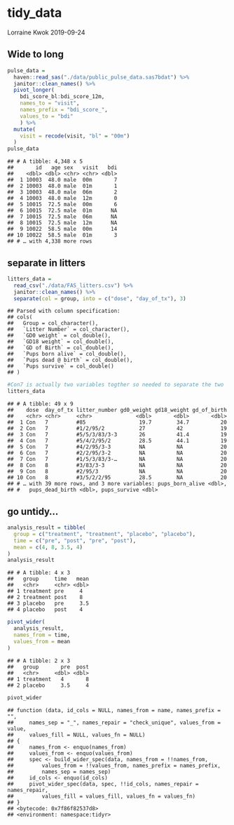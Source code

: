 tidy\_data
================
Lorraine Kwok
2019-09-24

## Wide to long

``` r
pulse_data = 
  haven::read_sas("./data/public_pulse_data.sas7bdat") %>%
  janitor::clean_names() %>%
  pivot_longer(
    bdi_score_bl:bdi_score_12m,
    names_to = "visit", 
    names_prefix = "bdi_score_",
    values_to = "bdi"
    ) %>%
  mutate(
    visit = recode(visit, "bl" = "00m")
  )
pulse_data
```

    ## # A tibble: 4,348 x 5
    ##       id   age sex   visit   bdi
    ##    <dbl> <dbl> <chr> <chr> <dbl>
    ##  1 10003  48.0 male  00m       7
    ##  2 10003  48.0 male  01m       1
    ##  3 10003  48.0 male  06m       2
    ##  4 10003  48.0 male  12m       0
    ##  5 10015  72.5 male  00m       6
    ##  6 10015  72.5 male  01m      NA
    ##  7 10015  72.5 male  06m      NA
    ##  8 10015  72.5 male  12m      NA
    ##  9 10022  58.5 male  00m      14
    ## 10 10022  58.5 male  01m       3
    ## # … with 4,338 more rows

## separate in litters

``` r
litters_data = 
  read_csv("./data/FAS_litters.csv") %>%
  janitor::clean_names() %>%
  separate(col = group, into = c("dose", "day_of_tx"), 3)
```

    ## Parsed with column specification:
    ## cols(
    ##   Group = col_character(),
    ##   `Litter Number` = col_character(),
    ##   `GD0 weight` = col_double(),
    ##   `GD18 weight` = col_double(),
    ##   `GD of Birth` = col_double(),
    ##   `Pups born alive` = col_double(),
    ##   `Pups dead @ birth` = col_double(),
    ##   `Pups survive` = col_double()
    ## )

``` r
#Con7 is actually two variables togther so needed to separate the two
litters_data
```

    ## # A tibble: 49 x 9
    ##    dose  day_of_tx litter_number gd0_weight gd18_weight gd_of_birth
    ##    <chr> <chr>     <chr>              <dbl>       <dbl>       <dbl>
    ##  1 Con   7         #85                 19.7        34.7          20
    ##  2 Con   7         #1/2/95/2           27          42            19
    ##  3 Con   7         #5/5/3/83/3-3       26          41.4          19
    ##  4 Con   7         #5/4/2/95/2         28.5        44.1          19
    ##  5 Con   7         #4/2/95/3-3         NA          NA            20
    ##  6 Con   7         #2/2/95/3-2         NA          NA            20
    ##  7 Con   7         #1/5/3/83/3-…       NA          NA            20
    ##  8 Con   8         #3/83/3-3           NA          NA            20
    ##  9 Con   8         #2/95/3             NA          NA            20
    ## 10 Con   8         #3/5/2/2/95         28.5        NA            20
    ## # … with 39 more rows, and 3 more variables: pups_born_alive <dbl>,
    ## #   pups_dead_birth <dbl>, pups_survive <dbl>

## go untidy…

``` r
analysis_result = tibble(
  group = c("treatment", "treatment", "placebo", "placebo"),
  time = c("pre", "post", "pre", "post"),
  mean = c(4, 8, 3.5, 4)
)
analysis_result
```

    ## # A tibble: 4 x 3
    ##   group     time   mean
    ##   <chr>     <chr> <dbl>
    ## 1 treatment pre     4  
    ## 2 treatment post    8  
    ## 3 placebo   pre     3.5
    ## 4 placebo   post    4

``` r
pivot_wider(
  analysis_result,
  names_from = time, 
  values_from = mean
)
```

    ## # A tibble: 2 x 3
    ##   group       pre  post
    ##   <chr>     <dbl> <dbl>
    ## 1 treatment   4       8
    ## 2 placebo     3.5     4

``` r
pivot_wider
```

    ## function (data, id_cols = NULL, names_from = name, names_prefix = "", 
    ##     names_sep = "_", names_repair = "check_unique", values_from = value, 
    ##     values_fill = NULL, values_fn = NULL) 
    ## {
    ##     names_from <- enquo(names_from)
    ##     values_from <- enquo(values_from)
    ##     spec <- build_wider_spec(data, names_from = !!names_from, 
    ##         values_from = !!values_from, names_prefix = names_prefix, 
    ##         names_sep = names_sep)
    ##     id_cols <- enquo(id_cols)
    ##     pivot_wider_spec(data, spec, !!id_cols, names_repair = names_repair, 
    ##         values_fill = values_fill, values_fn = values_fn)
    ## }
    ## <bytecode: 0x7f86f82537d8>
    ## <environment: namespace:tidyr>
